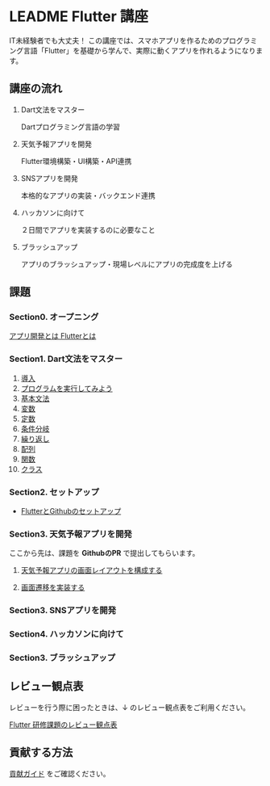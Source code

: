 # LEADME Flutter 講座

IT未経験者でも大丈夫！ 
この講座では、スマホアプリを作るためのプログラミング言語「Flutter」を基礎から学んで、実際に動くアプリを作れるようになります。


## 講座の流れ

1. Dart文法をマスター

   Dartプログラミング言語の学習

2. 天気予報アプリを開発

   Flutter環境構築・UI構築・API連携

3. SNSアプリを開発

   本格的なアプリの実装・バックエンド連携

6. ハッカソンに向けて

   ２日間でアプリを実装するのに必要なこと

7. ブラッシュアップ

   アプリのブラッシュアップ・現場レベルにアプリの完成度を上げる


## 課題

### Section0. オープニング
[アプリ開発とは Flutterとは](./sections/section0%20Opening/00_opening.md)

### Section1. Dart文法をマスター

1. [導入](./sections/section1/00_top.md)
1. [プログラムを実行してみよう](./sections/section1/01_run.md)
1. [基本文法](./sections/section1/02_grammar.md)
1. [変数](./sections/section1/03_var.md)
1. [定数](./sections/section1/04_const.md)
1. [条件分岐](./sections/section1/05_if.md)
1. [繰り返し](./sections/section1/06_repeat.md)
1. [配列](./sections/section1/07_array.md)
1. [関数](./sections/section1/08_func.md)
1. [クラス](./sections/section1/09_class.md)

### Section2. セットアップ

- [FlutterとGithubのセットアップ](./sections/section2/00_setup.md)


### Section3. 天気予報アプリを開発

ここから先は、課題を **GithubのPR** で提出してもらいます。


1. [天気予報アプリの画面レイアウトを構成する](/sections/section3/session1%20layout.md)

2. [画面遷移を実装する](/sections/section3/session2%20navigation.md)





### Section3. SNSアプリを開発



### Section4. ハッカソンに向けて



### Section3. ブラッシュアップ





## レビュー観点表

レビューを行う際に困ったときは、↓ のレビュー観点表をご利用ください。

[Flutter 研修課題のレビュー観点表]

## 貢献する方法

[貢献ガイド] をご確認ください。

<!-- Links -->

[templates]: .github/templates

[Session0-Setup]: docs/sessions/setup.md

[Session1-Layout]: docs/sessions/layout.md

[Session2-API]: docs/sessions/api.md

[Session3-Lifecycle]: docs/sessions/lifecycle.md

[Session4-Mixin]: docs/sessions/mixin.md

[Session5-Error]: docs/sessions/error.md

[Session6-JSON]: docs/sessions/json.md

[Session7-Serialization]: docs/sessions/serialization.md

[Session8-StateManagement]: docs/sessions/state_management.md

[Session9-UnitTest]: docs/sessions/unit_test.md

[Session10-WidgetTest]: docs/sessions/widget_test.md

[Session11-ThreadBlock]: docs/sessions/thread_block.md

[Flutter 研修課題のレビュー観点表]: https://yumemi.notion.site/Flutter-555155c98aea49f2bc745bbaff9d6ec7

[貢献ガイド]: docs/contributing/CONTRIBUTING.md
